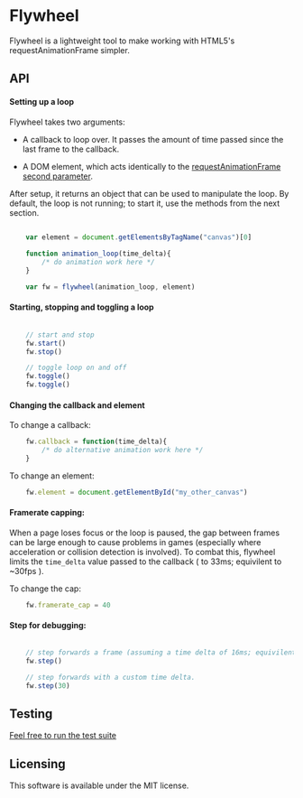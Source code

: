 # Flywheel

Flywheel is a lightweight tool to make working with HTML5's requestAnimationFrame simpler.

## API

#### Setting up a loop

Flywheel takes two arguments:

* A callback to loop over.  It passes the amount of time passed since the last frame to the callback.

* A DOM element, which acts identically to the [requestAnimationFrame second parameter](https://developer.mozilla.org/en/DOM/window.requestAnimationFrame).

After setup, it returns an object that can be used to manipulate the loop.  By default, the loop is not running; to start it, use the methods from the next section.

```javascript
    
    var element = document.getElementsByTagName("canvas")[0]

    function animation_loop(time_delta){
        /* do animation work here */
    }

    var fw = flywheel(animation_loop, element)
```


#### Starting, stopping and toggling a loop

```javascript
    
    // start and stop 
    fw.start()
    fw.stop()

    // toggle loop on and off
    fw.toggle()
    fw.toggle()
```


#### Changing the callback and element

To change a callback:

```javascript
    fw.callback = function(time_delta){
        /* do alternative animation work here */
    }
```

To change an element:

```javascript
    fw.element = document.getElementById("my_other_canvas")
```


#### Framerate capping:

When a page loses focus or the loop is paused, the gap between frames can be large enough to cause problems in games (especially where acceleration or collision detection is involved).  To combat this, flywheel limits the `time_delta` value passed to the callback ( to 33ms; equivilent to ~30fps ).

To change the cap:

```javascript
    fw.framerate_cap = 40
```


#### Step for debugging:

```javascript

    // step forwards a frame (assuming a time delta of 16ms; equivilent to ~60fps)
    fw.step()

    // step forwards with a custom time delta.
    fw.step(30)
```


## Testing

[Feel free to run the test suite](http://hughfdjackson.github.com/flywheel/src-test/SpecRunner.html)

## Licensing

This software is available under the MIT license.
